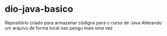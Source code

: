 # dio-java-basico
Repositório criado para armazenar códigos para o curso de Java 
Alterando um arquivo de forma local
nao peogu
mais uma vez

